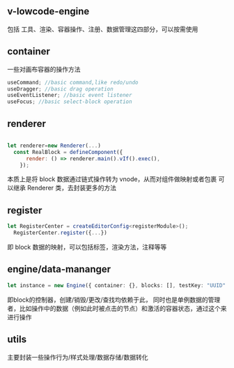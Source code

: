 ## v-lowcode-engine

包括 工具、渲染、容器操作、注册、数据管理这四部分，可以按需使用

## container

一些对画布容器的操作方法

```js
useCommand; //basic command,like redo/undo
useDragger; //basic drag operation
useEventListener; //basic event listener
useFocus; //basic select-block operation
```

## renderer

```js

let renderer=new Renderer(...)
  const RealBlock = defineComponent({
      render: () => renderer.main().vIf().exec(),
    });
```

本质上是将 block 数据通过链式操作转为 vnode，从而对组件做映射或者包裹
可以继承 Renderer 类，去封装更多的方法

## register

```ts
let RegisterCenter = createEditorConfig<registerModule>();
  RegisterCenter.register({...})
```

即 block 数据的映射，可以包括标签，渲染方法，注释等等

## engine/data-mananger

```ts
let instance = new Engine({ container: {}, blocks: [], testKey: "UUID" });
```
即block的控制器，创建/销毁/更改/查找均依赖于此，
同时也是单例数据的管理者，比如操作中的数据（例如此时被点击的节点）和激活的容器状态，通过这个来进行操作


## utils

主要封装一些操作行为/样式处理/数据存储/数据转化

